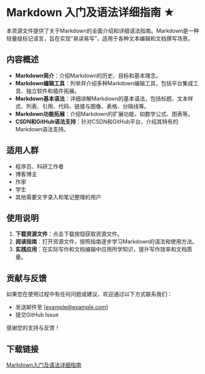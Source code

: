 # Markdown 入门及语法详细指南 ★

本资源文件提供了关于Markdown的全面介绍和详细语法指南。Markdown是一种轻量级标记语言，旨在实现“易读易写”，适用于各种文本编辑和文档撰写场景。

## 内容概述

- **Markdown简介**：介绍Markdown的历史、目标和基本理念。
- **Markdown编辑工具**：列举并介绍多种Markdown编辑工具，包括平台集成工具、独立软件和插件拓展。
- **Markdown基本语法**：详细讲解Markdown的基本语法，包括标题、文本样式、列表、引用、代码、链接与图像、表格、分隔线等。
- **Markdown功能拓展**：介绍Markdown的扩展功能，如数学公式、图表等。
- **CSDN和GitHub语法支持**：针对CSDN和GitHub平台，介绍其特有的Markdown语法支持。

## 适用人群

- 程序员、科研工作者
- 博客博主
- 作家
- 学生
- 其他需要文字录入和笔记整理的用户

## 使用说明

1. **下载资源文件**：点击下载按钮获取资源文件。
2. **阅读指南**：打开资源文件，按照指南逐步学习Markdown的语法和使用方法。
3. **实践应用**：在实际写作和文档编辑中应用所学知识，提升写作效率和文档质量。

## 贡献与反馈

如果您在使用过程中有任何问题或建议，欢迎通过以下方式联系我们：

- 发送邮件至 [example@example.com]
- 提交GitHub Issue

感谢您的支持与反馈！

## 下载链接

[Markdown入门及语法详细指南](https://pan.quark.cn/s/8dd1076e7fac)